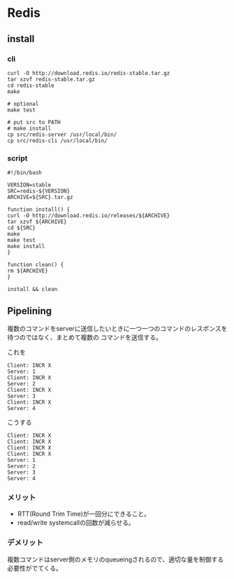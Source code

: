 # Redis

## install

### cli

```shell
curl -O http://download.redis.io/redis-stable.tar.gz
tar xzvf redis-stable.tar.gz
cd redis-stable
make

# optional
make test

# put src to PATH
# make install
cp src/redis-server /usr/local/bin/
cp src/redis-cli /usr/local/bin/
```

### script

```shell
#!/bin/bash

VERSION=stable
SRC=redis-${VERSION}
ARCHIVE=${SRC}.tar.gz

function install() {
curl -O http://download.redis.io/releases/${ARCHIVE}
tar xzvf ${ARCHIVE}
cd ${SRC}
make
make test
make install
}

function clean() {
rm ${ARCHIVE}
}

install && clean
```

## Pipelining

複数のコマンドをserverに送信したいときに一つ一つのコマンドのレスポンスを待つのではなく、まとめて複数の
コマンドを送信する。

これを
```
Client: INCR X
Server: 1
Client: INCR X
Server: 2
Client: INCR X
Server: 3
Client: INCR X
Server: 4
```

こうする
```
Client: INCR X
Client: INCR X
Client: INCR X
Client: INCR X
Server: 1
Server: 2
Server: 3
Server: 4
```

### メリット

* RTT(Round Trim Time)が一回分にできること。
* read/write systemcallの回数が減らせる。

### デメリット

複数コマンドはserver側のメモリのqueueingされるので、適切な量を制御する必要性がでてくる。

